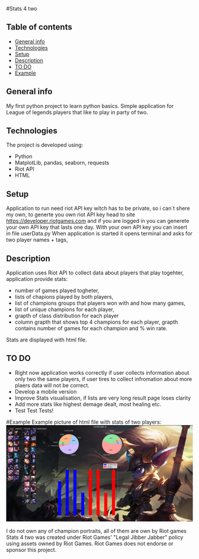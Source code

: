 #Stats 4 two 

## Table of contents
* [General info](#general-info)
* [Technologies](#technologies)
* [Setup](#setup)
* [Description](#Description)
* [TO DO](#TO-DO)
* [Example](#Example)


## General info
 My first python project to learn python basics. Simple application for League of legends players that like to play in party of two. 

## Technologies
The project is developed using:
* Python
* MatplotLib, pandas, seaborn, requests
* Riot API
* HTML

## Setup
Application to run need riot API key witch has to be private, so i can`t shere my own, to generte you own riot API key head to site https://developer.riotgames.com and if you are logged in you can generete your own API key that lasts one day. With your own API key you can insert in file userData.py
When application is started it opens terminal and asks for two player names + tags, 

## Description
Application uses Riot API to collect data about players that play togehter, application provide stats:
- number of games played togheter,
- lists of chapions played by both players,
- list of champions groups that players won with and how many games,
- list of unique champions for each player,
- grapth of class distribution for each player
- column grapth that shows top 4 champions for each player, grapth contains number of games for each champion and % win rate.

Stats are displayed with html file. 

## TO DO
* Right now application works correctly if user collects information about only two the same players, if user tires to collect infromation about more plaers data will not be correct.
* Develop a mobile version
* Improve Stats visualisation, if lists are very long result page loses clarity
* Add more stats like highest demage dealt, most healing etc.
* Test Test Tests!

#Example
Example picture of html file with stats of two players:
![result](result.png)


I do not own any of champion portraits, all of them are own by Riot games 
Stats 4 two was created under Riot Games' "Legal Jibber Jabber" policy using assets owned by Riot Games.  Riot Games does not endorse or sponsor this project.
